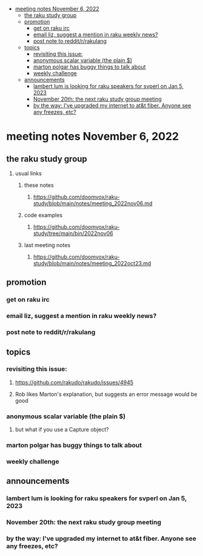 - [meeting notes November 6, 2022](#org9d6218a)
  - [the raku study group](#orga0f8c04)
  - [promotion](#orge80292b)
    - [get on raku irc](#orgc9025f0)
    - [email liz, suggest a mention in raku weekly news?](#org6a39f3d)
    - [post note to reddit/r/rakulang](#org93622a6)
  - [topics](#org177a034)
    - [revisiting this issue:](#org08124f0)
    - [anonymous scalar variable (the plain $)](#org76cb1c6)
    - [marton polgar has buggy things to talk about](#org7bac745)
    - [weekly challenge](#org5bdc407)
  - [announcements](#org8b2c0e9)
    - [lambert lum is looking for raku speakers for svperl on Jan 5, 2023](#orgcff27de)
    - [November 20th: the next raku study group meeting](#orgdcee0d3)
    - [by the way: I've upgraded my internet to at&t fiber.  Anyone see any freezes, etc?](#org81ce1f4)


<a id="org9d6218a"></a>

# meeting notes November 6, 2022


<a id="orga0f8c04"></a>

## the raku study group

1.  usual links

    1.  these notes
    
        1.  <https://github.com/doomvox/raku-study/blob/main/notes/meeting_2022nov06.md>
    
    2.  code examples
    
        1.  <https://github.com/doomvox/raku-study/tree/main/bin/2022nov06>
    
    3.  last meeting notes
    
        1.  <https://github.com/doomvox/raku-study/blob/main/notes/meeting_2022oct23.md>


<a id="orge80292b"></a>

## promotion


<a id="orgc9025f0"></a>

### get on raku irc


<a id="org6a39f3d"></a>

### email liz, suggest a mention in raku weekly news?


<a id="org93622a6"></a>

### post note to reddit/r/rakulang


<a id="org177a034"></a>

## topics


<a id="org08124f0"></a>

### revisiting this issue:

1.  <https://github.com/rakudo/rakudo/issues/4945>

2.  Rob likes Marton's explanation, but suggests an error message would be good


<a id="org76cb1c6"></a>

### anonymous scalar variable (the plain $)

1.  but what if you use a Capture object?


<a id="org7bac745"></a>

### marton polgar has buggy things to talk about


<a id="org5bdc407"></a>

### weekly challenge


<a id="org8b2c0e9"></a>

## announcements


<a id="orgcff27de"></a>

### lambert lum is looking for raku speakers for svperl on Jan 5, 2023


<a id="orgdcee0d3"></a>

### November 20th: the next raku study group meeting


<a id="org81ce1f4"></a>

### by the way: I've upgraded my internet to at&t fiber.  Anyone see any freezes, etc?
